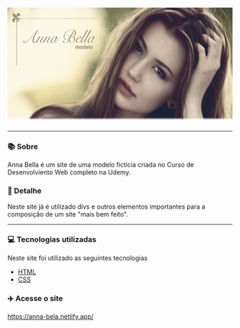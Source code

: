 <h1 align="center"><img height="250px" src="./Img/capa.png"></h1>
<hr>

### 📚 Sobre

Anna Bella é um site de uma modelo fictícia criada no Curso de Desenvolviento Web completo na Udemy.

### 🎨 Detalhe

Neste site já é utilizado divs e outros elementos importantes para a composição de um site "mais bem feito".

<hr>

### 💻 Tecnologias utilizadas

Neste site foi utilizado as seguintes tecnologias

- [HTML](https://www.w3schools.com/html/)
- [CSS](https://www.w3schools.com/css/)


### :airplane: Acesse o site

https://anna-bela.netlify.app/
